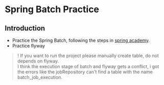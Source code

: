 # Spring Batch Practice

## Introduction
* Practice the Spring Batch, following the steps in [spring academy](https://spring.academy/courses/building-a-batch-application-with-spring-batch).
* Practice flyway

> ! If you want to run the project please manually create table, do not depends on flyway.  
> I think the execution stage of batch and flyway gets a conflict, i got the errors like the jobRepository can't find a table with the name batch_job_execution.